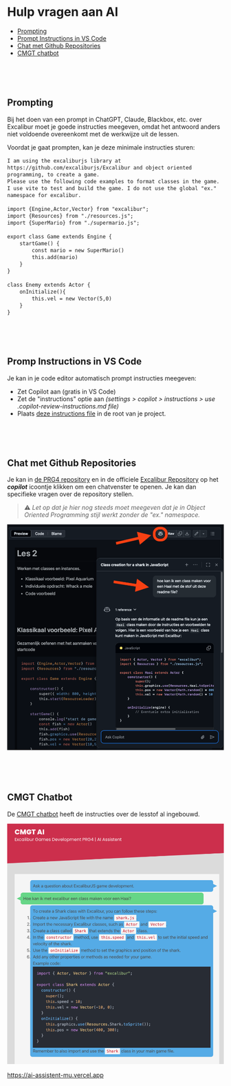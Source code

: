 # Hulp vragen aan AI

- [Prompting](#prompting)
- [Prompt Instructions in VS Code](#prompting)
- [Chat met Github Repositories](#chat-met-de-repository)
- [CMGT chatbot](#cmgt-chatbot)

<br><br><br>

## Prompting

Bij het doen van een prompt in ChatGPT, Claude, Blackbox, etc. over Excalibur moet je goede instructies meegeven, omdat het antwoord anders niet voldoende overeenkomt met de werkwijze uit de lessen.

Voordat je gaat prompten, kan je deze minimale instructies sturen:

```
I am using the excaliburjs library at https://github.com/excaliburjs/Excalibur and object oriented programming, to create a game.
Please use the following code examples to format classes in the game. I use vite to test and build the game. I do not use the global "ex." namespace for excalibur.

import {Engine,Actor,Vector} from "excalibur";
import {Resources} from "./resources.js";
import {SuperMario} from "./supermario.js";

export class Game extends Engine {
    startGame() {
        const mario = new SuperMario()
        this.add(mario)
    }
}

class Enemy extends Actor {
    onInitialize(){
        this.vel = new Vector(5,0)
    }
}
```

<br><br><br>

## Promp Instructions in VS Code

Je kan in je code editor automatisch prompt instructies meegeven:

- Zet Copilot aan (gratis in VS Code)
- Zet de "instructions" optie aan *(settings > copilot > instructions > use .copilot-review-instructions.md file)*
- Plaats [deze instructions file](./snippets/.copilot-review-instructions.md) in de root van je project.


<br><br><br>

## Chat met Github Repositories

Je kan in [de PRG4 repository](https://github.com/HR-CMGT/PRG04-2024-2025/) en in de officiele [Excalibur Repository](https://github.com/excaliburjs/Excalibur) op het ***copilot*** icoontje klikken om een chatvenster te openen. Je kan dan specifieke vragen over de repository stellen. 

> ⚠️ *Let op dat je hier nog steeds moet meegeven dat je in Object Oriented Programming stijl werkt zonder de "ex." namespace.*

![copilot](../images/ai-github-assistent.png)

<br><br><br>

## CMGT Chatbot

De [CMGT chatbot](https://ai-assistent-mu.vercel.app) heeft de instructies over de lesstof al ingebouwd.

![vercel](../images/ai-vercel-assistent.png)

https://ai-assistent-mu.vercel.app

<br><br><br>

